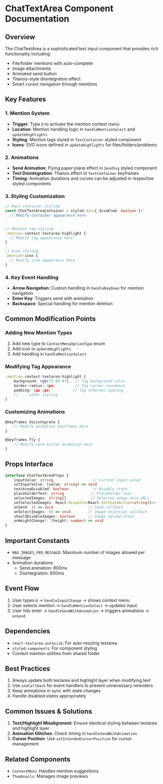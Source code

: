 # ChatTextArea Component Documentation

## Overview
The ChatTextArea is a sophisticated text input component that provides rich functionality including:
- File/folder mentions with auto-complete
- Image attachments
- Animated send button
- Thanos-style disintegration effect
- Smart cursor navigation through mentions

## Key Features

### 1. Mention System
- **Trigger**: Type `@` to activate the mention context menu
- **Location**: Mention handling logic in `handleMentionSelect` and `updateHighlights`
- **Styling**: Mention tags styled in `TextContainer` styled component
- **Icons**: SVG icons defined in `updateHighlights` for files/folders/problems

### 2. Animations
- **Send Animation**: Flying paper plane effect in `SendSvg` styled component
- **Text Disintegration**: Thanos effect in `TextContainer` keyframes
- **Timing**: Animation durations and curves can be adjusted in respective styled components

### 3. Styling Customization
```typescript
// Main container styling
const ChatTextAreaContainer = styled.div<{ disabled: boolean }>`
  // Modify container appearance here
`

// Mention tag styling
.mention-context-textarea-highlight {
  // Modify tag appearance here
}

// Icon styling
.mention-icon {
  // Modify icon appearance here
}
```

### 4. Key Event Handling
- **Arrow Navigation**: Custom handling in `handleKeyDown` for mention navigation
- **Enter Key**: Triggers send with animation
- **Backspace**: Special handling for mention deletion

## Common Modification Points

### Adding New Mention Types
1. Add new type to `ContextMenuOptionType` enum
2. Add icon in `updateHighlights`
3. Add handling in `handleMentionSelect`

### Modifying Tag Appearance
```typescript
.mention-context-textarea-highlight {
    background: rgb(75 89 97);  // Tag background color
    border-radius: 4px;         // Tag corner roundness
    padding: 1px 2px;          // Tag internal spacing
    // ... other styling
}
```

### Customizing Animations
```typescript
@keyframes disintegrate {
    // Modify animation keyframes here
}

@keyframes fly {
    // Modify send button animation here
}
```

## Props Interface
```typescript
interface ChatTextAreaProps {
    inputValue: string                  // Current input value
    setInputValue: (value: string) => void
    textAreaDisabled: boolean           // Disable state
    placeholderText: string            // Placeholder text
    selectedImages: string[]           // Selected image data URLs
    setSelectedImages: React.Dispatch<React.SetStateAction<string[]>>
    onSend: () => void                // Send callback
    onSelectImages: () => void        // Image selection callback
    shouldDisableImages: boolean      // Image upload state
    onHeightChange?: (height: number) => void
}
```

## Important Constants
- `MAX_IMAGES_PER_MESSAGE`: Maximum number of images allowed per message
- Animation durations: 
  - Send animation: 800ms
  - Disintegration: 600ms

## Event Flow
1. User types `@` → `handleInputChange` → shows context menu
2. User selects mention → `handleMentionSelect` → updates input
3. User hits enter → `handleSendWithAnimation` → triggers animations → `onSend`

## Dependencies
- `react-textarea-autosize`: For auto-resizing textarea
- `styled-components`: For component styling
- Context mention utilities from shared folder

## Best Practices
1. Always update both textarea and highlight layer when modifying text
2. Use `useCallback` for event handlers to prevent unnecessary rerenders
3. Keep animations in sync with state changes
4. Handle disabled states appropriately

## Common Issues & Solutions
1. **Text/Highlight Misalignment**: Ensure identical styling between textarea and highlight layer
2. **Animation Glitches**: Check timing in `handleSendWithAnimation`
3. **Cursor Position**: Use `setIntendedCursorPosition` for cursor management

## Related Components
- `ContextMenu`: Handles mention suggestions
- `Thumbnails`: Manages image previews
